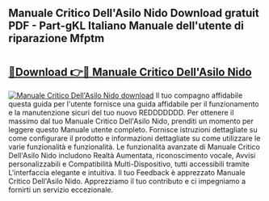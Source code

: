 ## Manuale Critico Dell'Asilo Nido Download gratuit PDF - Part-gKL Italiano Manuale dell'utente di riparazione Mfptm

# <h2><a href="http://dfgrd19.blite.top/?on=Manuale+Critico+Dell%27Asilo+Nido">🔗Download 👉🔴 Manuale Critico Dell'Asilo Nido</a></h2>

[![Manuale Critico Dell'Asilo Nido download](https://i.imgur.com/lujVjoI.png)](http://dfgrd19.blite.top/?on=Manuale+Critico+Dell%27Asilo+Nido)
Il tuo compagno affidabile questa guida per l'utente fornisce una guida affidabile per il funzionamento e la manutenzione sicuri del tuo nuovo REDDDDDDD. Per ottenere il massimo dal tuo Manuale Critico Dell'Asilo Nido, prenditi un momento per leggere questo Manuale utente completo. Fornisce istruzioni dettagliate su come configurare il prodotto e informazioni dettagliate su come utilizzare le varie funzionalità e funzionalità. Le funzionalità avanzate di Manuale Critico Dell'Asilo Nido includono Realtà Aumentata, riconoscimento vocale, Avvisi personalizzabili e Compatibilità Multi-Dispositivo, tutti accessibili tramite L'interfaccia elegante e intuitiva. Il tuo Feedback è apprezzato Manuale Critico Dell'Asilo Nido. Apprezziamo il tuo contributo e ci impegniamo a fornirti un servizio eccezionale.
